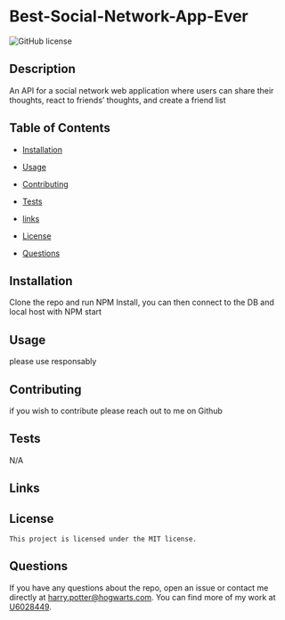 

# Best-Social-Network-App-Ever
![GitHub license](https://img.shields.io/badge/license-MIT-blue.svg)

## Description

An API for a social network web application where users can share their thoughts, react to friends’ thoughts, and create a friend list

## Table of Contents

* [Installation](#installation)
* [Usage](#usage)
* [Contributing](#contributing)
* [Tests](#tests)
* [links](#links)
* [License](#license)

* [Questions](#questions)

## Installation

Clone the repo and run NPM Install, you can then connect to the DB and local host with NPM start

## Usage

please use responsably

## Contributing

if you wish to contribute please reach out to me on Github

## Tests

N/A

## Links


## License
    
    This project is licensed under the MIT license.

## Questions

If you have any questions about the repo, open an issue or contact me directly at harry.potter@hogwarts.com. You can find more of my work at [U6028449](https://github.com/U6028449/).
  
